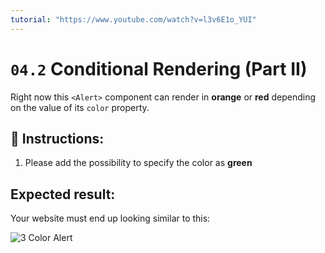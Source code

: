 ```yaml
---
tutorial: "https://www.youtube.com/watch?v=l3v6E1o_YUI"
---
```


# `04.2` Conditional Rendering (Part II)

Right now this `<Alert>` component can render in **orange** or **red** depending on the value of its `color` property.

##  📝 Instructions:

1. Please add the possibility to specify the color as **green**

## Expected result:

Your website must end up looking similar to this:

![3 Color Alert](../../.learn/assets/04.2-1.png?raw=true)
